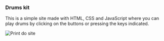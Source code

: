 ### Drums kit

This is a simple site made with HTML, CSS and JavaScript where you can play drums by clicking on the buttons or pressing the keys indicated.

![Print do site](URL_or_path_to_image)
